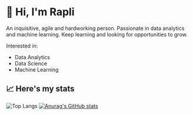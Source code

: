 # 👾 Hi, I'm Rapli

An inquisitive, agile and hardworking person. Passionate in data analytics and machine learning. Keep learning and looking for opportunities to grow.

Interested in: 
<ul>
    <li>Data Analytics</li>
    <li>Data Science</li>
    <li>Machine Learning</li>
</ul>

<h2>📈 Here's my stats</h2>

![Top Langs](https://github-readme-stats.vercel.app/api/top-langs/?username=bulgogipedas&theme=tokyonight&layout=compact)
[![Anurag's GitHub stats](https://github-readme-stats.vercel.app/api?username=bulgogipedas&show_icons=true&theme=tokyonight)](https://github.com/anuraghazra/github-readme-stats)


